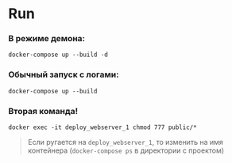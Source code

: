 # Run

### В режиме демона:
`docker-compose up --build -d`

### Обычный запуск с логами:
`docker-compose up --build`

### Вторая команда! 
`docker exec -it deploy_webserver_1 chmod 777 public/*`

> Если ругается на `deploy_webserver_1`, то изменить на имя контейнера (`docker-compose ps` в директории с проектом)
